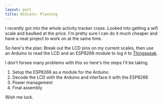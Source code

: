 ```yaml
---
layout: post
title: WiScale: Planning
---
```


I recently got into the whole activity tracker craze. Looked into getting a wifi scale and baulked at the price. I'm pretty sure I can do it much cheaper and have a neat project to work on at the same time.

So here's the plan: Break out the LCD pins on my current scales, then use an Arduino to read the LCD and an ESP8266 module to log it to [Thingspeak](https://thingspeak.com/).

I don't forsee many problems with this so here's the steps I'll be taking.

1. Setup the ESP8266 as a module for the Arduino
2. Decode the LCD with the Arduino and interface it with the ESP8266
3. Power management
4. Final assembly

Wish me luck.
